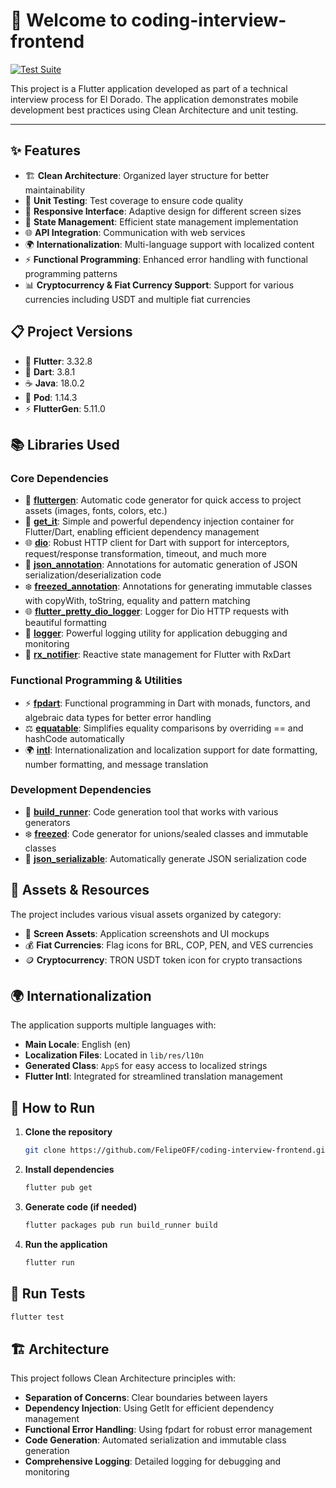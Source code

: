 # 🚀 Welcome to coding-interview-frontend

[![Test Suite](https://github.com/FelipeOFF/coding-interview-frontend/actions/workflows/test.yaml/badge.svg?branch=main)](https://github.com/FelipeOFF/coding-interview-frontend/actions/workflows/test.yaml)

This project is a Flutter application developed as part of a technical interview process for El Dorado. The application demonstrates mobile development best practices using Clean Architecture and unit testing.

---

## ✨ Features

- 🏗️ **Clean Architecture**: Organized layer structure for better maintainability
- 🧪 **Unit Testing**: Test coverage to ensure code quality
- 📱 **Responsive Interface**: Adaptive design for different screen sizes
- 🔄 **State Management**: Efficient state management implementation
- 🌐 **API Integration**: Communication with web services
- 🌍 **Internationalization**: Multi-language support with localized content
- ⚡ **Functional Programming**: Enhanced error handling with functional programming patterns
- 📊 **Cryptocurrency & Fiat Currency Support**: Support for various currencies including USDT and multiple fiat currencies

## 📋 Project Versions

- 🎯 **Flutter**: 3.32.8
- 🎨 **Dart**: 3.8.1
- ☕ **Java**: 18.0.2
- 🍎 **Pod**: 1.14.3
- ⚡ **FlutterGen**: 5.11.0

## 📚 Libraries Used

### Core Dependencies
- 🎨 **[fluttergen](https://pub.dev/packages/flutter_gen)**: Automatic code generator for quick access to project assets (images, fonts, colors, etc.)
- 💉 **[get_it](https://pub.dev/packages/get_it)**: Simple and powerful dependency injection container for Flutter/Dart, enabling efficient dependency management
- 🌐 **[dio](https://pub.dev/packages/dio)**: Robust HTTP client for Dart with support for interceptors, request/response transformation, timeout, and much more
- 📄 **[json_annotation](https://pub.dev/packages/json_annotation)**: Annotations for automatic generation of JSON serialization/deserialization code
- ❄️ **[freezed_annotation](https://pub.dev/packages/freezed_annotation)**: Annotations for generating immutable classes with copyWith, toString, equality and pattern matching
- 🌐 **[flutter_pretty_dio_logger](https://pub.dev/packages/flutter_pretty_dio_logger)**: Logger for Dio HTTP requests with beautiful formatting
- 📝 **[logger](https://pub.dev/packages/logger)**: Powerful logging utility for application debugging and monitoring
- 📝 **[rx_notifier](https://pub.dev/packages/rx_notifier)**: Reactive state management for Flutter with RxDart

### Functional Programming & Utilities
- ⚡ **[fpdart](https://pub.dev/packages/fpdart)**: Functional programming in Dart with monads, functors, and algebraic data types for better error handling
- ⚖️ **[equatable](https://pub.dev/packages/equatable)**: Simplifies equality comparisons by overriding == and hashCode automatically
- 🌍 **[intl](https://pub.dev/packages/intl)**: Internationalization and localization support for date formatting, number formatting, and message translation

### Development Dependencies
- 🔧 **[build_runner](https://pub.dev/packages/build_runner)**: Code generation tool that works with various generators
- ❄️ **[freezed](https://pub.dev/packages/freezed)**: Code generator for unions/sealed classes and immutable classes
- 🔄 **[json_serializable](https://pub.dev/packages/json_serializable)**: Automatically generate JSON serialization code

## 🎨 Assets & Resources

The project includes various visual assets organized by category:
- 📱 **Screen Assets**: Application screenshots and UI mockups
- 💰 **Fiat Currencies**: Flag icons for BRL, COP, PEN, and VES currencies
- 🪙 **Cryptocurrency**: TRON USDT token icon for crypto transactions

## 🌍 Internationalization

The application supports multiple languages with:
- **Main Locale**: English (en)
- **Localization Files**: Located in `lib/res/l10n`
- **Generated Class**: `AppS` for easy access to localized strings
- **Flutter Intl**: Integrated for streamlined translation management

## 🚀 How to Run

1. **Clone the repository**
   ```bash
   git clone https://github.com/FelipeOFF/coding-interview-frontend.git
   ```

2. **Install dependencies**
   ```bash
   flutter pub get
   ```

3. **Generate code (if needed)**
   ```bash
   flutter packages pub run build_runner build
   ```

4. **Run the application**
   ```bash
   flutter run
   ```

## 🧪 Run Tests

```bash
flutter test
```

## 🏗️ Architecture

This project follows Clean Architecture principles with:
- **Separation of Concerns**: Clear boundaries between layers
- **Dependency Injection**: Using GetIt for efficient dependency management
- **Functional Error Handling**: Using fpdart for robust error management
- **Code Generation**: Automated serialization and immutable class generation
- **Comprehensive Logging**: Detailed logging for debugging and monitoring